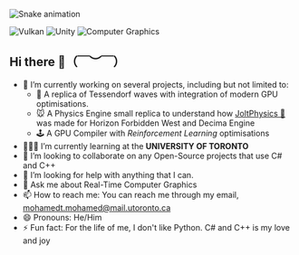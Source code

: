 
![Snake animation](./dist/github-contribution-grid-snake.svg)

![Vulkan](https://img.shields.io/badge/Vulkan-4863FF?logo=vulkan&logoColor=white)
![Unity](https://img.shields.io/badge/Unity-222C37?logo=unity&logoColor=white)
![Computer Graphics](https://img.shields.io/badge/Computer%20Graphics-0A0A0A?logo=computer&logoColor=white)


## Hi there 👋（￣︶￣）

- 🔭 I’m currently working on several projects, including but not limited to:
  *  🌊 A replica of Tessendorf waves with integration of modern GPU optimisations.
  *  🐭 A Physics Engine small replica to understand how [JoltPhysics 🐍](https://github.com/jrouwe/JoltPhysics) was made for Horizon Forbidden West and Decima Engine
  *  🕹️ A GPU Compiler with *Reinforcement Learning* optimisations
- 👨🏻‍💻 I’m currently learning at the **UNIVERSITY OF TORONTO**
- 👯 I’m looking to collaborate on any Open-Source projects that use C# and C++
- 🤔 I’m looking for help with anything that I can.
- 💬 Ask me about Real-Time Computer Graphics
- 📫 How to reach me: You can reach me through my email, mohamedt.mohamed@mail.utoronto.ca
- 😄 Pronouns: He/Him
- ⚡ Fun fact: For the life of me, I don't like Python. C# and C++ is my love and joy
